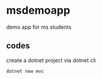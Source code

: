 # msdemoapp
demo app for ms students

## codes

create a dotnet project via dotnet cli
```
dotnet new mvc
```

